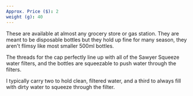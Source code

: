 ```yaml
---
Approx. Price ($): 2
weight (g): 40
---
```

These are available at almost any grocery store or gas station. They are meant to be disposable bottles but they hold up fine for many season, they aren't flimsy like most smaller 500ml bottles.

The threads for the cap perfectly line up with all of the Sawyer Squeeze water filters, and the bottles are squeezable to push water through the filters.

I typically carry two to hold clean, filtered water, and a third to always fill with dirty water to squeeze through the filter.